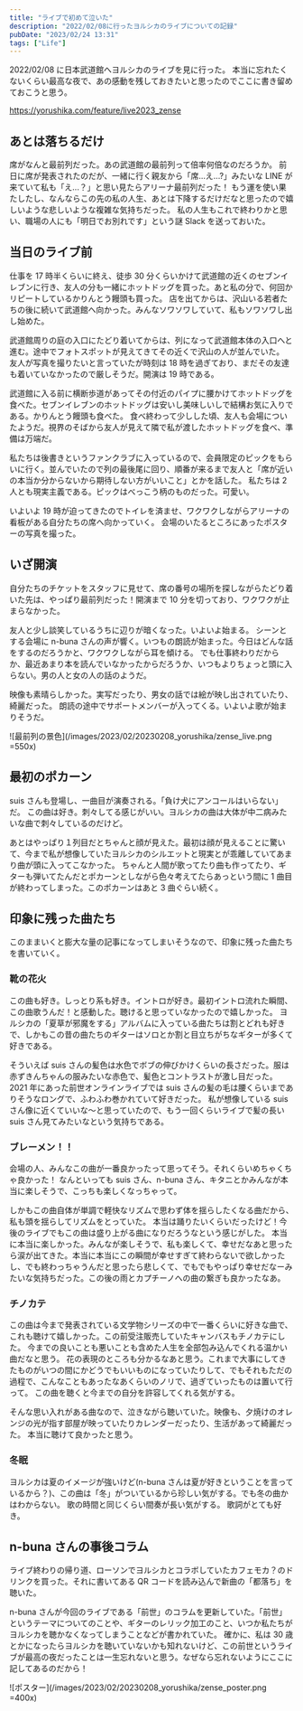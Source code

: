 ```yaml
---
title: "ライブで初めて泣いた"
description: "2022/02/08に行ったヨルシカのライブについての記録"
pubDate: "2023/02/24 13:31"
tags: ["Life"]
---
```


2022/02/08 に日本武道館へヨルシカのライブを見に行った。
本当に忘れたくないくらい最高な夜で、あの感動を残しておきたいと思ったのでここに書き留めておこうと思う。

https://yorushika.com/feature/live2023_zense

## あとは落ちるだけ

席がなんと最前列だった。あの武道館の最前列って倍率何倍なのだろうか。
前日に席が発表されたのだが、一緒に行く親友から「席...え...?」みたいな LINE が来ていて私も「え...？」と思い見たらアリーナ最前列だった！
もう運を使い果たしたし、なんならこの先の私の人生、あとは下降するだけだなと思ったので嬉しいような悲しいような複雑な気持ちだった。
私の人生もこれで終わりかと思い、職場の人にも「明日でお別れです」という謎 Slack を送っておいた。

## 当日のライブ前

仕事を 17 時半くらいに終え、徒歩 30 分くらいかけて武道館の近くのセブンイレブンに行き、友人の分も一緒にホットドッグを買った。あと私の分で、何回かリピートしているかりんとう饅頭も買った。
店を出てからは、沢山いる若者たちの後に続いて武道館へ向かった。みんなソワソワしていて、私もソワソワし出し始めた。

武道館周りの庭の入口にたどり着いてからは、列になって武道館本体の入口へと進む。途中でフォトスポットが見えてきてその近くで沢山の人が並んでいた。
友人が写真を撮りたいと言っていたが時刻は 18 時を過ぎており、まだその友達も着いていなかったので厳しそうだ。開演は 19 時である。

武道館に入る前に横断歩道があってその付近のパイプに腰かけてホットドッグを食べた。セブンイレブンのホットドッグは安いし美味しいしで結構お気に入りである。かりんとう饅頭も食べた。
食べ終わって少しした頃、友人も会場についたようだ。視界のそばから友人が見えて隣で私が渡したホットドッグを食べ、準備は万端だ。

私たちは後書きというファンクラブに入っているので、会員限定のピックをもらいに行く。並んでいたので列の最後尾に回り、順番が来るまで友人と「席が近いの本当か分からないから期待しない方がいいこと」とかを話した。
私たちは 2 人とも現実主義である。ピックはべっこう柄のものだった。可愛い。

いよいよ 19 時が迫ってきたのでトイレを済ませ、ワクワクしながらアリーナの看板がある自分たちの席へ向かっていく。
会場のいたるところにあったポスターの写真を撮った。

## いざ開演

自分たちのチケットをスタッフに見せて、席の番号の場所を探しながらたどり着いた先は、やっぱり最前列だった！開演まで 10 分を切っており、ワクワクが止まらなかった。

友人と少し談笑しているうちに辺りが暗くなった。いよいよ始まる。
シーンとする会場に n-buna さんの声が響く。いつもの朗読が始まった。今日はどんな話をするのだろうかと、ワクワクしながら耳を傾ける。
でも仕事終わりだからか、最近あまり本を読んでいなかったからだろうか、いつもよりちょっと頭に入らない。男の人と女の人の話のようだ。

映像も素晴らしかった。実写だったり、男女の話では絵が映し出されていたり、綺麗だった。
朗読の途中でサポートメンバーが入ってくる。いよいよ歌が始まりそうだ。

![最前列の景色](/images/2023/02/20230208_yorushika/zense_live.png =550x)

## 最初のポカーン

suis さんも登場し、一曲目が演奏される。「負け犬にアンコールはいらない」だ。
この曲は好き。刺々してる感じがいい。ヨルシカの曲は大体が中二病みたいな曲で刺々しているのだけど。

あとはやっぱり１列目だとちゃんと顔が見えた。最初は顔が見えることに驚いて、今まで私が想像していたヨルシカのシルエットと現実とが乖離していてあまり曲が頭に入ってこなかった。
ちゃんと人間が歌ってたり曲も作ってたり、ギターも弾いてたんだとポカーンとしながら色々考えてたらあっという間に 1 曲目が終わってしまった。このポカーンはあと 3 曲ぐらい続く。

## 印象に残った曲たち

このままいくと膨大な量の記事になってしまいそうなので、印象に残った曲たちを書いていく。

### 靴の花火

この曲も好き。しっとり系も好き。イントロが好き。最初イントロ流れた瞬間、この曲歌うんだ！と感動した。聴けると思っていなかったので嬉しかった。
ヨルシカの「夏草が邪魔をする」アルバムに入っている曲たちは割とどれも好きで、しかもこの昔の曲たちのギターはソロとか割と目立ちがちなギターが多くて好きである。

そういえば suis さんの髪色は水色でボブの伸びかけくらいの長さだった。服は赤ずきんちゃんの服みたいな赤色で、髪色とコントラストが激し目だった。
2021 年にあった前世オンラインライブでは suis さんの髪の毛は腰くらいまでありそうなロングで、ふわふわ巻かれていて好きだった。
私が想像している suis さん像に近くていいな～と思っていたので、もう一回くらいライブで髪の長い suis さん見てみたいなという気持ちである。

### ブレーメン！！

会場の人、みんなこの曲が一番良かったって思ってそう。それくらいめちゃくちゃ良かった！
なんといっても suis さん、n-buna さん、キタニとかみんなが本当に楽しそうで、こっちも楽しくなっちゃって。

しかもこの曲自体が単調で軽快なリズムで思わず体を揺らしたくなる曲だから、私も頭を揺らしてリズムをとっていた。
本当は踊りたいくらいだったけど！今後のライブでもこの曲は盛り上がる曲になりだろうなという感じがした。
本当に本当に楽しかった。みんなが楽しそうで、私も楽しくて、幸せだなあと思ったら涙が出てきた。本当に本当にこの瞬間が幸せすぎて終わらないで欲しかったし、でも終わっちゃうんだと思ったら悲しくて、でもでもやっぱり幸せだなーみたいな気持ちだった。この後の雨とカプチーノへの曲の繋ぎも良かったなあ。

### チノカテ

この曲は今まで発表されている文学物シリーズの中で一番くらいに好きな曲で、これも聴けて嬉しかった。この前受注販売していたキャンバスもチノカテにした。
今までの良いことも悪いことも含めた人生を全部包み込んでくれる温かい曲だなと思う。
花の表現のところも分かるなあと思う。これまで大事にしてきたものがいつの間にかどうでもいいものになっていたりして、でもそれもただの過程で、こんなこともあったなあくらいのノリで、過ぎていったものは置いて行って。
この曲を聴くと今までの自分を許容してくれる気がする。

そんな思い入れがある曲なので、泣きながら聴いていた。映像も、夕焼けのオレンジの光が指す部屋が映っていたりカレンダーだったり、生活があって綺麗だった。
本当に聴けて良かったと思う。

### 冬眠

ヨルシカは夏のイメージが強いけど(n-buna さんは夏が好きということを言っているから？)、この曲は「冬」がついているから珍しい気がする。でも冬の曲かはわからない。
歌の時間と同じくらい間奏が長い気がする。
歌詞がとても好き。

## n-buna さんの事後コラム

ライブ終わりの帰り道、ローソンでヨルシカとコラボしていたカフェモカ？のドリンクを買った。それに書いてある QR コードを読み込んで新曲の「都落ち」を聴いた。

n-buna さんが今回のライブである「前世」のコラムを更新していた。「前世」というテーマについてのことや、ギターのレリック加工のこと、いつか私たちがヨルシカを聴かなくなってしまうことなどが書かれていた。
確かに、私は 30 歳とかになったらヨルシカを聴いていないかも知れないけど、この前世というライブが最高の夜だったことは一生忘れないと思う。なぜなら忘れないようにここに記してあるのだから！

![ポスター](/images/2023/02/20230208_yorushika/zense_poster.png =400x)
